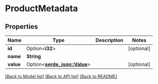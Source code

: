 # ProductMetadata

## Properties

Name | Type | Description | Notes
------------ | ------------- | ------------- | -------------
**id** | Option<**i32**> |  | [optional]
**name** | **String** |  | 
**value** | Option<[**serde_json::Value**](.md)> |  | [optional]

[[Back to Model list]](../README.md#documentation-for-models) [[Back to API list]](../README.md#documentation-for-api-endpoints) [[Back to README]](../README.md)


